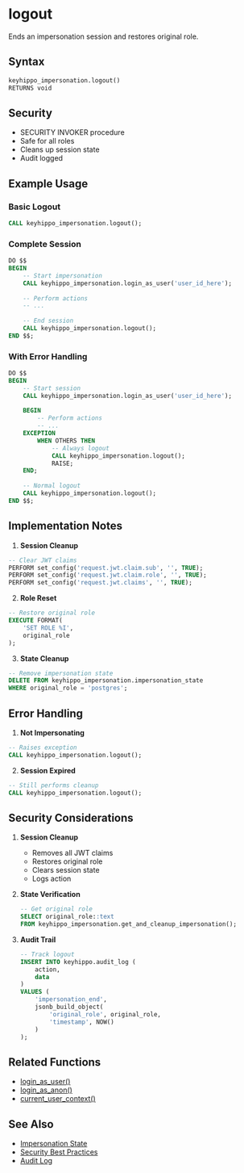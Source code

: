 # logout

Ends an impersonation session and restores original role.

## Syntax

```sql
keyhippo_impersonation.logout()
RETURNS void
```

## Security

- SECURITY INVOKER procedure
- Safe for all roles
- Cleans up session state
- Audit logged

## Example Usage

### Basic Logout
```sql
CALL keyhippo_impersonation.logout();
```

### Complete Session
```sql
DO $$
BEGIN
    -- Start impersonation
    CALL keyhippo_impersonation.login_as_user('user_id_here');
    
    -- Perform actions
    -- ...
    
    -- End session
    CALL keyhippo_impersonation.logout();
END $$;
```

### With Error Handling
```sql
DO $$
BEGIN
    -- Start session
    CALL keyhippo_impersonation.login_as_user('user_id_here');
    
    BEGIN
        -- Perform actions
        -- ...
    EXCEPTION
        WHEN OTHERS THEN
            -- Always logout
            CALL keyhippo_impersonation.logout();
            RAISE;
    END;
    
    -- Normal logout
    CALL keyhippo_impersonation.logout();
END $$;
```

## Implementation Notes

1. **Session Cleanup**
```sql
-- Clear JWT claims
PERFORM set_config('request.jwt.claim.sub', '', TRUE);
PERFORM set_config('request.jwt.claim.role', '', TRUE);
PERFORM set_config('request.jwt.claims', '', TRUE);
```

2. **Role Reset**
```sql
-- Restore original role
EXECUTE FORMAT(
    'SET ROLE %I',
    original_role
);
```

3. **State Cleanup**
```sql
-- Remove impersonation state
DELETE FROM keyhippo_impersonation.impersonation_state
WHERE original_role = 'postgres';
```

## Error Handling

1. **Not Impersonating**
```sql
-- Raises exception
CALL keyhippo_impersonation.logout();
```

2. **Session Expired**
```sql
-- Still performs cleanup
CALL keyhippo_impersonation.logout();
```

## Security Considerations

1. **Session Cleanup**
   - Removes all JWT claims
   - Restores original role
   - Clears session state
   - Logs action

2. **State Verification**
   ```sql
   -- Get original role
   SELECT original_role::text
   FROM keyhippo_impersonation.get_and_cleanup_impersonation();
   ```

3. **Audit Trail**
   ```sql
   -- Track logout
   INSERT INTO keyhippo.audit_log (
       action,
       data
   )
   VALUES (
       'impersonation_end',
       jsonb_build_object(
           'original_role', original_role,
           'timestamp', NOW()
       )
   );
   ```

## Related Functions

- [login_as_user()](login_as_user.md)
- [login_as_anon()](login_as_anon.md)
- [current_user_context()](current_user_context.md)

## See Also

- [Impersonation State](../tables/impersonation_state.md)
- [Security Best Practices](../security/rls_policies.md)
- [Audit Log](../tables/audit_log.md)